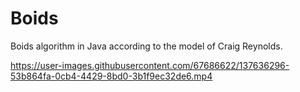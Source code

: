 # Boids
Boids algorithm in Java according to the model of Craig Reynolds.


https://user-images.githubusercontent.com/67686622/137636296-53b864fa-0cb4-4429-8bd0-3b1f9ec32de6.mp4

